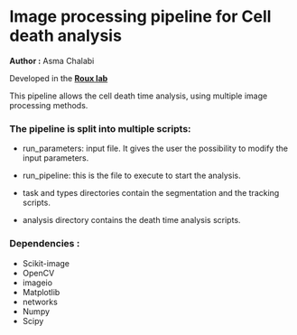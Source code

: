 # Image processing pipeline for Cell death analysis 
**Author :** Asma Chalabi

Developed in the [**Roux lab**](https://github.com/jrxlab)


This pipeline allows the cell death time analysis, using multiple
image processing methods.

### The pipeline is split into multiple scripts:

- run_parameters: input file. It gives the user the possibility to modify the input parameters.

- run_pipeline: this is the file to execute to start the analysis.

- task and types directories contain the segmentation and the tracking scripts.

- analysis directory contains the death time analysis scripts.


### Dependencies :

- Scikit-image
- OpenCV
- imageio
- Matplotlib
- networks
- Numpy
- Scipy

